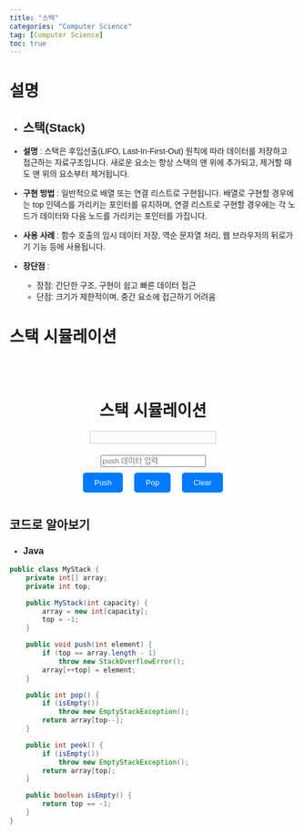 ```yaml
---
title: "스택"
categories: "Computer Science"
tag: [Computer Science]
toc: true
---
```


# 설명

- ## **스택(Stack)**
 
- **설명** : 스택은 후입선출(LIFO, Last-In-First-Out) 원칙에 따라 데이터를 저장하고 접근하는 자료구조입니다. 새로운 요소는 항상 스택의 맨 위에 추가되고, 제거할 때도 맨 위의 요소부터 제거됩니다.

- **구현 방법** : 일반적으로 배열 또는 연결 리스트로 구현됩니다. 배열로 구현할 경우에는 top 인덱스를 가리키는 포인터를 유지하며, 연결 리스트로 구현할 경우에는 각 노드가 데이터와 다음 노드를 가리키는 포인터를 가집니다.

- **사용 사례** : 함수 호출의 임시 데이터 저장, 역순 문자열 처리, 웹 브라우저의 뒤로가기 기능 등에 사용됩니다.

- **장단점** :
  - 장점: 간단한 구조, 구현이 쉽고 빠른 데이터 접근
  - 단점: 크기가 제한적이며, 중간 요소에 접근하기 어려움

# 스택 시뮬레이션

<html>
<head>
  <title>스택 시뮬레이션</title>
  <style>
    body {
      font-family: Arial, sans-serif;
    }
    .container {
      display: flex;
      flex-direction: column;
      align-items: center;
      margin-top: 50px;
    }
    .stack {
      border: 1px solid #ccc;
      width: 200px;
      padding: 10px;
      margin-bottom: 20px;
      display: flex;
      flex-direction: column-reverse;
      align-items: center;
    }
    .stack-item {
      background-color: #f0f0f0;
      border: 1px solid #aaa;
      padding: 5px;
      margin-bottom: 5px;
      text-align: center;
      width: 100%;
    }
    .button-container {
      display: flex;
    }
    button {
      padding: 10px 20px;
      margin:  10px;
      background-color: #007bff;
      color: #fff;
      border: none;
      border-radius: 5px;
      cursor: pointer;
    }
    button:hover {
      background-color: #0056b3;
    }
  </style>

  <script>
    document.addEventListener("DOMContentLoaded", function() {
      const stackContainer = document.getElementById('stack');
      const inputData = document.getElementById('inputData');
      const pushBtn = document.getElementById('pushBtn');
      const popBtn = document.getElementById('popBtn');
      const clearBtn = document.getElementById('clearBtn');
      
      // 스택 데이터 구조 구현
      class Stack {
        constructor() {
          this.items = [];
        }

        push(element) {
          this.items.push(element);
          this.display();
        }

        pop() {
          if (this.items.length == 0)
            return "Underflow";
          return this.items.pop();
        }

        clear() {
          this.items = [];
          this.display();
        }

        display() {
          stackContainer.innerHTML = this.items.map(item => `<div class="stack-item">${item}</div>`).join('');
        }
      }

      // 스택 인스턴스 생성
      const stack = new Stack();

      // Push 버튼 클릭 시
      pushBtn.addEventListener("click", function() {
        const inputVal = inputData.value;
        if (inputVal.trim() !== '') {
          stack.push(inputVal);
          inputData.value = '';
        }
      });

      // Pop 버튼 클릭 시
      popBtn.addEventListener("click", function() {
        const popped = stack.pop();
        if (popped !== "Underflow") {
          alert(`Popped: ${popped}`);
          stack.display(); // Pop 이후에 스택 다시 보여주기
        } else {
          alert("Stack is empty");
        }
      });

      // Clear 버튼 클릭 시
      clearBtn.addEventListener("click", function() {
        stack.clear();
      });
    });
  </script>
</head>
<body>
  <div class="container">
    <h1>스택 시뮬레이션</h1>
    <div class="stack" id="stack"></div>
    <input type="text" id="inputData" placeholder="push 데이터 입력">
    <div class="button-container">
      <button id="pushBtn">Push</button>
      <button id="popBtn">Pop</button>
      <button id="clearBtn">Clear</button>
    </div>
  </div>
</body>
</html>

## 코드로 알아보기
- ### **Java**
```Java
public class MyStack {
    private int[] array;
    private int top;

    public MyStack(int capacity) {
        array = new int[capacity];
        top = -1;
    }

    public void push(int element) {
        if (top == array.length - 1)
            throw new StackOverflowError();
        array[++top] = element;
    }

    public int pop() {
        if (isEmpty())
            throw new EmptyStackException();
        return array[top--];
    }

    public int peek() {
        if (isEmpty())
            throw new EmptyStackException();
        return array[top];
    }

    public boolean isEmpty() {
        return top == -1;
    }
} 
```